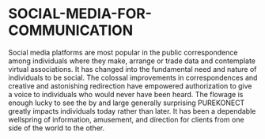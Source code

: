 # SOCIAL-MEDIA-FOR-COMMUNICATION
Social media platforms are most popular in the public correspondence among individuals where they make, arrange or trade data and contemplate virtual associations. It has changed into the  fundamental need and nature of individuals to be social. The colossal improvements in correspondences and creative and astonishing redirection have empowered authorization to give a voice to individuals who would never have been heard. The flowage is enough lucky to see the by and large generally surprising  PUREKONECT greatly impacts individuals today rather than later. It has been a dependable wellspring of information, amusement, and direction for clients from one side of the world to the other.
